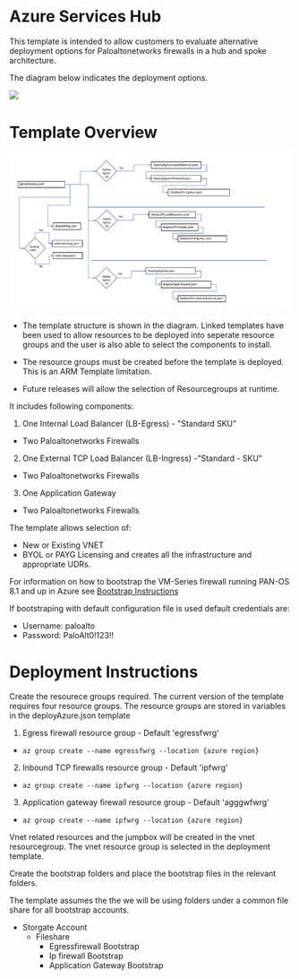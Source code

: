 # Azure Services Hub
This template is intended to allow customers to evaluate alternative deployment options for Paloaltonetworks firewalls in a hub and spoke architecture. 

The diagram below indicates the deployment options.  


[<img src="http://azuredeploy.net/deploybutton.png"/>](https://portal.azure.com/#create/Microsoft.Template/uri/https%3A%2F%2Fraw.githubusercontent.com%2Fjharris10%2Fazure-svcs-hub%2Fmaster%2FazureDeploy.json?token=AZoiWUdo2qPkcTjMXpY8_KOkrP2aBqp_ks5ahJwcwA%3D%3D)

# Template Overview

![alt text](https://github.com/jharris10/azure-svcs-hub/blob/master/documentation/template-structure.png)

- The template structure is shown in the diagram.  Linked templates have been used to allow resources to be deployed into seperate resource groups and the user is also able to select the components to install.

- The resource groups must be created before the template is deployed.  This is an ARM Template limitation. 

- Future releases will allow the selection of Resourcegroups at runtime.

It includes following components:

1. One Internal Load Balancer (LB-Egress) - "Standard SKU"
- Two Paloaltonetworks Firewalls
  
2. One External TCP Load Balancer (LB-Ingress) -"Standard - SKU"
- Two Paloaltonetworks Firewalls
  
3. One Application Gateway
- Two Paloaltonetworks Firewalls
  


 The template allows selection of:
 - New or Existing VNET
 - BYOL or PAYG Licensing
 and creates all the infrastructure and appropriate UDRs.

 For information on how to bootstrap the VM-Series firewall running PAN-OS 8.1 and up in Azure see [Bootstrap Instructions](https://www.paloaltonetworks.com/documentation/81/virtualization/virtualization/bootstrap-the-vm-series-firewall/bootstrap-the-vm-series-firewall-in-azure#idd51f75b8-e579-44d6-a809-2fafcfe4b3b6)

 
 If bootstraping with default configuration file is used default credentials are:
 - Username: paloalto
 - Password: PaloAlt0!123!!

#  Deployment Instructions 

Create the resourece groups required. 
The current version of the template requires four resource groups.  The resource groups are stored in variables in the deployAzure.json template

1. Egress firewall resource group - Default 'egressfwrg'
- `az group create --name egressfwrg
    --location {azure region}
    `
2. Inbound TCP firewalls resource group - Default 'ipfwrg'
- `az group create --name ipfwrg
    --location {azure region}`

3. Application gateway firewall resource group - Default 'agggwfwrg'
- `az group create --name ipfwrg
    --location {azure region}`

Vnet related resources and the jumpbox will be created in the vnet resourcegroup.   The vnet resource group is selected in the deployment template.

Create the bootstrap folders and place the bootstrap files in the relevant folders.  

The template assumes the the we will be using folders under a common file share for all bootstrap accounts.

- Storgate Account
  - Fileshare
    - Egressfirewall Bootstrap
    - Ip firewall Bootstrap
    - Application Gateway Bootstrap